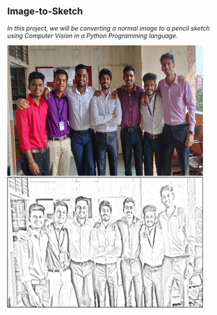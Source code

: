 ## Image-to-Sketch

*In this project, we will be converting a normal image to a pencil sketch using Computer Vision in a Python Programming language.*
<br />


<img src="https://github.com/vinodnayak08/Image-to-Sketch/blob/main/Input.png" width="450" height="300">&nbsp;&nbsp;<img src="https://github.com/vinodnayak08/Image-to-Sketch/blob/main/Output.png" width="450" height="300">
